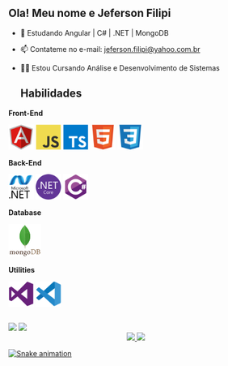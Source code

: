 ## Ola! Meu nome e Jeferson Filipi 

- 🌱 Estudando Angular | C# | .NET | MongoDB
- 📫 Contateme no e-mail: jeferson.filipi@yahoo.com.br
- 🧑‍💻 Estou Cursando Análise e Desenvolvimento de Sistemas

  
  ## Habilidades

**Front-End**

<code><img height="50" src="https://github.com/devicons/devicon/blob/master/icons/angularjs/angularjs-original.svg"></code>
<code><img height="50" src="https://github.com/devicons/devicon/blob/master/icons/javascript/javascript-original.svg"></code>
<code><img height="50" src="https://github.com/devicons/devicon/blob/master/icons/typescript/typescript-original.svg"></code>
<code><img height="50" src="https://raw.githubusercontent.com/devicons/devicon/master/icons/html5/html5-original.svg"></code>
<code><img height="50" src="https://raw.githubusercontent.com/devicons/devicon/master/icons/css3/css3-original.svg"></code>


**Back-End**

<code><img height="50" src="https://github.com/devicons/devicon/blob/master/icons/dot-net/dot-net-original-wordmark.svg"></code>
<code><img height="50" src="https://github.com/devicons/devicon/blob/master/icons/dotnetcore/dotnetcore-original.svg"></code>
<code><img height="50" src="https://github.com/devicons/devicon/blob/master/icons/csharp/csharp-original.svg"></code>


**Database**

<code><img height="65" src="https://github.com/devicons/devicon/blob/master/icons/mongodb/mongodb-original-wordmark.svg"></code>

  
 **Utilities**

<code><img height="50" src="https://github.com/devicons/devicon/blob/master/icons/visualstudio/visualstudio-plain.svg"/></code>
<code><img height="50" src="https://github.com/devicons/devicon/blob/master/icons/vscode/vscode-original.svg" /></code>


  ##
 
<div> 
  <a href="https://www.instagram.com/jefersonfilipi" target="_blank"><img src="https://img.shields.io/badge/-Instagram-%23E4405F?style=for-the-badge&logo=instagram&logoColor=white" target="_blank"></a>
 	<a href="https://www.linkedin.com/in/jeferson-filipi" target="_blank"><img src="https://img.shields.io/badge/-LinkedIn-%230077B5?style=for-the-badge&logo=linkedin&logoColor=white" target="_blank"></a> 
  
 <div align="center">
  <a href="https://github.com/Jefersonjf">
  <img height="180em" src="https://github-readme-stats.vercel.app/api?username=Jefersonjf&show_icons=true&theme=dark&include_all_commits=true&count_private=true"/>
  <img height="180em" src="https://github-readme-stats.vercel.app/api/top-langs/?username=Jefersonjf&layout=compact&langs_count=7&theme=dark"/>
</div>

  
  ![Snake animation](https://github.com/Jefersonjf/Jefersonjf/blob/output/github-contribution-grid-snake.svg)
  
</div>
